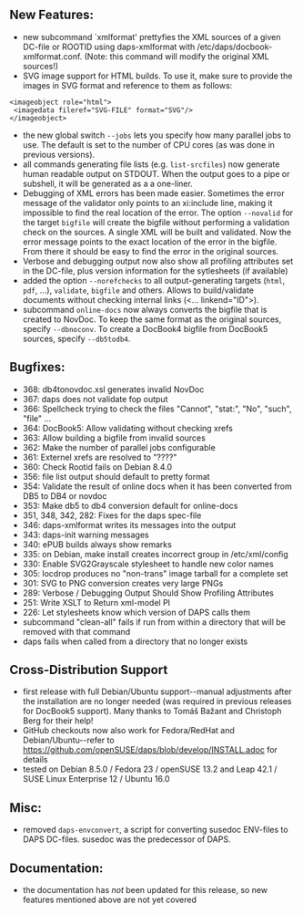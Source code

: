 ## New Features:
- new subcommand `xmlformat' prettyfies the XML sources of a given DC-file or ROOTID using daps-xmlformat with /etc/daps/docbook-xmlformat.conf. (Note: this command will modify the original XML sources!) 
- SVG image support for HTML builds. To use it, make sure to provide the images in SVG format and reference to them as follows:
```
<imageobject role="html">
 <imagedata fileref="SVG-FILE" format="SVG"/>
</imageobject>
```
- the new global switch `--jobs` lets you specify how many parallel jobs to use. The default is set to the number of CPU cores (as was done in previous versions).
- all commands generating file lists (e.g. `list-srcfiles`) now generate human readable output on STDOUT. When the output goes to a pipe or subshell, it will be generated as a a one-liner.
- Debugging of XML errors has been made easier. Sometimes the error message of the validator only points to an xi:include line, making it impossible to find the real location of the error. The option `--novalid` for the target `bigfile` will create the bigfile without performing a validation check on the sources. A single XML will be built and validated. Now the error message points to the exact location of the error in the bigfile. From there it should be easy to find the error in the original sources.
- Verbose and debugging output now also show all profiling attributes set in the DC-file, plus version information for the sytlesheets (if available)
- added the option `--norefchecks` to all output-generating targets (`html`, `pdf`, ...), `validate`, `bigfile` and others. Allows to build/validate documents without checking internal links (&lt;... linkend="ID">).
- subcommand `online-docs` now always converts the bigfile that is created to NovDoc. To keep the same format as the original sources, specify `--dbnoconv`. To create a DocBook4 bigfile from DocBook5 sources, specify `--db5todb4`.

## Bugfixes:
- 368: db4tonovdoc.xsl generates invalid NovDoc
- 367: daps does not validate fop output
- 366: Spellcheck trying to check the files "Cannot", "stat:", "No", "such", "file" ...
- 364: DocBook5: Allow validating without checking xrefs
- 363: Allow building a bigfile from invalid sources
- 362: Make the number of parallel jobs configurable
- 361: Externel xrefs are resolved to "????"
- 360: Check Rootid fails on Debian 8.4.0
- 356: file list output should default to pretty format
- 354: Validate the result of online docs when it has been converted from DB5 to DB4 or novdoc
- 353: Make db5 to db4 conversion default for online-docs
- 351, 348, 342, 282: Fixes for the daps spec-file
- 346: daps-xmlformat writes its messages into the output
- 343: daps-init warning messages
- 340: ePUB builds always show remarks
- 335: on Debian, make install creates incorrect group in /etc/xml/config
- 330: Enable SVG2Grayscale stylesheet to handle new color names
- 305: locdrop produces no "non-trans" image tarball for a complete set
- 301: SVG to PNG conversion creates very large PNGs
- 289: Verbose / Debugging Output Should Show Profiling Attributes
- 251: Write XSLT to Return xml-model PI
- 226: Let stylesheets know which version of DAPS calls them
- subcommand "clean-all" fails if run from within a directory that will be removed with that command
- daps fails when called from a directory that no longer exists

## Cross-Distribution Support
- first release with full Debian/Ubuntu support--manual adjustments after the installation are no longer needed (was required in previous releases for DocBook5 support). Many thanks to Tomáš Bažant and Christoph Berg for their help!
- GitHub checkouts now also work for Fedora/RedHat and Debian/Ubuntu--refer to https://github.com/openSUSE/daps/blob/develop/INSTALL.adoc for details
- tested on Debian 8.5.0 / Fedora 23 / openSUSE 13.2 and Leap 42.1 / SUSE Linux Enterprise 12 / Ubuntu 16.0 

## Misc:
- removed `daps-envconvert`, a script for converting susedoc ENV-files to DAPS DC-files. susedoc was the predecessor of DAPS. 

## Documentation:
- the documentation has _not_ been updated for this release, so new features mentioned above are not yet covered 
